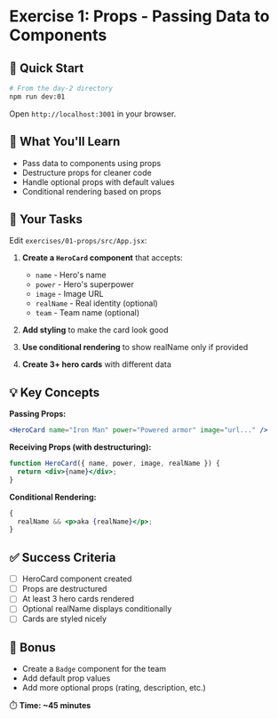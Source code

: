# Exercise 1: Props - Passing Data to Components

## 🚀 Quick Start

```bash
# From the day-2 directory
npm run dev:01
```

Open `http://localhost:3001` in your browser.

## 📝 What You'll Learn

- Pass data to components using props
- Destructure props for cleaner code
- Handle optional props with default values
- Conditional rendering based on props

## 🎯 Your Tasks

Edit `exercises/01-props/src/App.jsx`:

1. **Create a `HeroCard` component** that accepts:

   - `name` - Hero's name
   - `power` - Hero's superpower
   - `image` - Image URL
   - `realName` - Real identity (optional)
   - `team` - Team name (optional)

2. **Add styling** to make the card look good

3. **Use conditional rendering** to show realName only if provided

4. **Create 3+ hero cards** with different data

## 💡 Key Concepts

**Passing Props:**

```jsx
<HeroCard name="Iron Man" power="Powered armor" image="url..." />
```

**Receiving Props (with destructuring):**

```jsx
function HeroCard({ name, power, image, realName }) {
  return <div>{name}</div>;
}
```

**Conditional Rendering:**

```jsx
{
  realName && <p>aka {realName}</p>;
}
```

## ✅ Success Criteria

- [ ] HeroCard component created
- [ ] Props are destructured
- [ ] At least 3 hero cards rendered
- [ ] Optional realName displays conditionally
- [ ] Cards are styled nicely

## 🎁 Bonus

- Create a `Badge` component for the team
- Add default prop values
- Add more optional props (rating, description, etc.)

⏱️ **Time: ~45 minutes**
